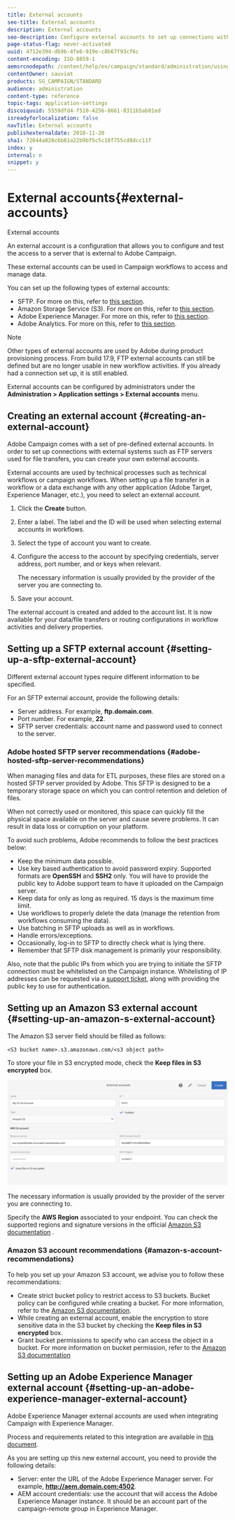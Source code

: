 ```yaml
---
title: External accounts
seo-title: External accounts
description: External accounts
seo-description: Configure external accounts to set up connections with external systems such as SFTP servers.
page-status-flag: never-activated
uuid: 4712e394-db9b-4fe6-919e-c8b67f93cf6c
content-encoding: ISO-8859-1
aemsrcnodepath: /content/help/en/campaign/standard/administration/using/external-accounts
contentOwner: sauviat
products: SG_CAMPAIGN/STANDARD
audience: administration
content-type: reference
topic-tags: application-settings
discoiquuid: 5559dfd4-f510-4256-8661-8311b5ab01ed
isreadyforlocalization: false
navTitle: External accounts
publishexternaldate: 2018-11-20
sha1: 72644a028c6b61a22b9bf5c5c18f755cd8dcc11f
index: y
internal: n
snippet: y
---
```


# External accounts{#external-accounts}

External accounts

An external account is a configuration that allows you to configure and test the access to a server that is external to Adobe Campaign.

These external accounts can be used in Campaign workflows to access and manage data.

You can set up the following types of external accounts:

* SFTP. For more on this, refer to [this section](../../administration/using/external-accounts.md#setting-up-a-sftp-external-account).
* Amazon Storage Service (S3). For more on this, refer to [this section](../../administration/using/external-accounts.md#setting-up-an-amazon-s3-external-account).
* Adobe Experience Manager. For more on this, refer to [this section](../../administration/using/external-accounts.md#setting-up-an-adobe-experience-manager-external-account).
* Adobe Analytics. For more on this, refer to [this section](../../integrating/using/configure-campaign-analytics-integration.md).

>[!NOTE]
>
>Other types of external accounts are used by Adobe during product provisioning process. From build 17.9, FTP external accounts can still be defined but are no longer usable in new workflow activities. If you already had a connection set up, it is still enabled.

External accounts can be configured by administrators under the **Administration > Application settings > External accounts** menu.

## Creating an external account {#creating-an-external-account}

Adobe Campaign comes with a set of pre-defined external accounts. In order to set up connections with external systems such as FTP servers used for file transfers, you can create your own external accounts.

External accounts are used by technical processes such as technical workflows or campaign workflows. When setting up a file transfer in a workflow or a data exchange with any other application (Adobe Target, Experience Manager, etc.), you need to select an external account.

1. Click the **Create** button.
1. Enter a label. The label and the ID will be used when selecting external accounts in workflows.
1. Select the type of account you want to create.
1. Configure the access to the account by specifying credentials, server address, port number, and or keys when relevant.

   The necessary information is usually provided by the provider of the server you are connecting to.

1. Save your account.

The external account is created and added to the account list. It is now available for your data/file transfers or routing configurations in workflow activities and delivery properties.

## Setting up a SFTP external account {#setting-up-a-sftp-external-account}

Different external account types require different information to be specified.

For an SFTP external account, provide the following details:

* Server address. For example, **ftp.domain.com**.
* Port number. For example, **22**.
* SFTP server credentials: account name and password used to connect to the server.

### Adobe hosted SFTP server recommendations {#adobe-hosted-sftp-server-recommendations}

When managing files and data for ETL purposes, these files are stored on a hosted SFTP server provided by Adobe. This SFTP is designed to be a temporary storage space on which you can control retention and deletion of files.

When not correctly used or monitored, this space can quickly fill the physical space available on the server and cause severe problems. It can result in data loss or corruption on your platform.

To avoid such problems, Adobe recommends to follow the best practices below:

* Keep the minimum data possible.
* Use key based authentication to avoid password expiry. Supported formats are **OpenSSH** and **SSH2** only. You will have to provide the public key to Adobe support team to have it uploaded on the Campaign server.
* Keep data for only as long as required. 15 days is the maximum time limit.
* Use workflows to properly delete the data (manage the retention from workflows consuming the data).
* Use batching in SFTP uploads as well as in workflows.
* Handle errors/exceptions.
* Occasionally, log-in to SFTP to directly check what is lying there.
* Remember that SFTP disk management is primarily your responsibility.

Also, note that the public IPs from which you are trying to initiate the SFTP connection must be whitelisted on the Campaign instance. Whitelisting of IP addresses can be requested via a [support ticket](https://support.neolane.net), along with providing the public key to use for authentication.

## Setting up an Amazon S3 external account {#setting-up-an-amazon-s-external-account}

The Amazon S3 server field should be filled as follows:

```
<S3 bucket name>.s3.amazonaws.com/<s3 object path>
```

To store your file in S3 encrypted mode, check the **Keep files in S3 encrypted** box.

![](assets/external_accounts_2.png)

The necessary information is usually provided by the provider of the server you are connecting to.

Specify the **AWS Region** associated to your endpoint. You can check the supported regions and signature versions in the official [Amazon S3 documentation](https://docs.aws.amazon.com/general/latest/gr/rande.html#s3_region) .

### Amazon S3 account recommendations {#amazon-s-account-recommendations}

To help you set up your Amazon S3 account, we advise you to follow these recommendations:

* Create strict bucket policy to restrict access to S3 buckets. Bucket policy can be configured while creating a bucket. For more information, refer to the [Amazon S3 documentation](http://docs.aws.amazon.com/AmazonS3/latest/dev//example-bucket-policies.html). 
* While creating an external account, enable the encryption to store sensitive data in the S3 bucket by checking the **Keep files in S3 encrypted** box.
* Grant bucket permissions to specify who can access the object in a bucket. For more information on bucket permission, refer to the [Amazon S3 documentation](http://docs.aws.amazon.com/AmazonS3/latest/dev//access-control-overview.html)

## Setting up an Adobe Experience Manager external account {#setting-up-an-adobe-experience-manager-external-account}

Adobe Experience Manager external accounts are used when integrating Campaign with Experience Manager.

Process and requirements related to this integration are available in [this document](../../integrating/using/about-campaign-integrations.md).

As you are setting up this new external account, you need to provide the following details:

* Server: enter the URL of the Adobe Experience Manager server. For example, **http://aem.domain.com:4502**.
* AEM account credentials: use the account that will access the Adobe Experience Manager instance. It should be an account part of the campaign-remote group in Experience Manager.


